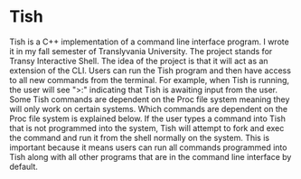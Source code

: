 # Tish
Tish is a C++ implementation of a command line interface program. I wrote it in my fall semester of Translyvania University. The project stands for Transy Interactive Shell. The idea of the project is that it will act as an extension of the CLI. Users can run the Tish program and then have access to all new commands from the terminal. For example, when Tish is running, the user will see ">:" indicating that Tish is awaiting input from the user. Some Tish commands are dependent on the Proc file system meaning they will only work on certain systems. Which commands are dependent on the Proc file system is explained below. If the user types a command into Tish that is not programmed into the system, Tish will attempt to fork and exec the command and run it from the shell normally on the system. This is important because it means users can run all commands programmed into Tish along with all other programs that are in the command line interface by default. 
